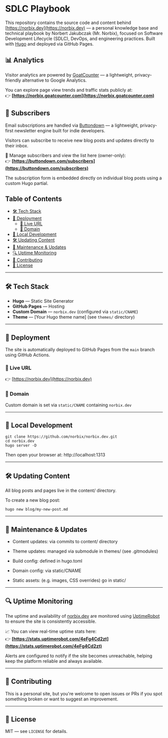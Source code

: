 # SDLC Playbook

This repository contains the source code and content behind [https://norbix.dev](https://norbix.dev) — a personal knowledge base and technical playbook by Norbert Jakubczak (Mr. Norbix), focused on Software Development Lifecycle (SDLC), DevOps, and engineering practices. Built with [Hugo](https://gohugo.io/) and deployed via GitHub Pages.

## 📊 Analytics

Visitor analytics are powered by [GoatCounter](https://www.goatcounter.com) — a lightweight, privacy-friendly alternative to Google Analytics.

You can explore page view trends and traffic stats publicly at:  
👉 **[https://norbix.goatcounter.com](https://norbix.goatcounter.com)**

## 📨 Subscribers

Email subscriptions are handled via [Buttondown](https://buttondown.email) — a lightweight, privacy-first newsletter engine built for indie developers.

Visitors can subscribe to receive new blog posts and updates directly to their inbox.

🔔 Manage subscribers and view the list here (owner-only):  
👉 **[https://buttondown.com/subscribers](https://buttondown.com/subscribers)**

The subscription form is embedded directly on individual blog posts using a custom Hugo partial.

## Table of Contents
- [🛠️ Tech Stack](#-tech-stack)
- [🚀 Deployment](#-deployment)
  - [🔗 Live URL](#-live-url)
  - [🧾 Domain](#-domain)
- [🧼 Local Development](#-local-development)
- [🛠 Updating Content](#-updating-content)
- [🔄 Maintenance & Updates](#-maintenance--updates)
- [🔍 Uptime Monitoring](#-uptime-monitoring)
- [🤝 Contributing](#-contributing)
- [📜 License](#-license)

---

## 🛠️ Tech Stack

- **Hugo** — Static Site Generator
- **GitHub Pages** — Hosting
- **Custom Domain** — `norbix.dev` (configured via `static/CNAME`)
- **Theme** — [Your Hugo theme name] (see `themes/` directory)

---

## 🚀 Deployment

The site is automatically deployed to GitHub Pages from the `main` branch using GitHub Actions.

### 🔗 Live URL
👉 [https://norbix.dev](https://norbix.dev)

### 🧾 Domain
Custom domain is set via `static/CNAME` containing `norbix.dev`

---

## 🧼 Local Development

```text
git clone https://github.com/norbix/norbix.dev.git
cd norbix.dev
hugo server -D
```

Then open your browser at: http://localhost:1313

---

## 🛠 Updating Content

All blog posts and pages live in the content/ directory.

To create a new blog post:

```text
hugo new blog/my-new-post.md
```

---

## 🔄 Maintenance & Updates

- Content updates: via commits to content/ directory

- Theme updates: managed via submodule in themes/ (see .gitmodules)

- Build config: defined in hugo.toml

- Domain config: via static/CNAME

- Static assets: (e.g. images, CSS overrides) go in static/

---

## 🔍 Uptime Monitoring

The uptime and availability of [norbix.dev](https://norbix.dev) are monitored using [UptimeRobot](https://uptimerobot.com/) to ensure the site is consistently accessible.

📈 You can view real-time uptime stats here:  
👉 **[https://stats.uptimerobot.com/4eFg4Cd2zt](https://stats.uptimerobot.com/4eFg4Cd2zt)**

Alerts are configured to notify if the site becomes unreachable, helping keep the platform reliable and always available.

---

## 🤝 Contributing

This is a personal site, but you're welcome to open issues or PRs if you spot something broken or want to suggest an improvement.

---

## 📜 License

MIT — see `LICENSE` for details.


